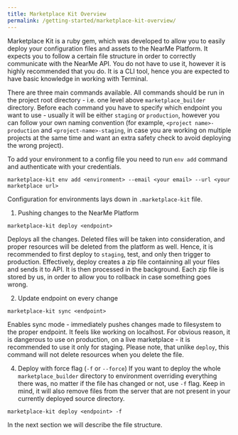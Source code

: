 ```yaml
---
title: Marketplace Kit Overview
permalink: /getting-started/marketplace-kit-overview/
---
```


Marketplace Kit is a ruby gem, which was developed to allow you to easily deploy your configuration files and assets to the NearMe Platform. It expects you to follow a certain file structure in order to correctly communicate with the NearMe API. You do not have to use it, however it is highly recommended that you do. It is a CLI tool, hence you are expected to have basic knowledge in working with Terminal.

There are three main commands available. All commands should be run in the project root directory - i.e. one level above `marketplace_builder` directory. Before each command you have to specify which endpoint you want to use - usually it will be either `staging` or `production`, however you can follow your own naming convention (for example, `<project name>-production` and `<project-name>-staging`, in case you are working on multiple projects at the same time and want an extra safety check to avoid deploying the wrong project).

To add your environment to a config file you need to run `env add` command and authenticate with your credentials.

```
marketplace-kit env add <environment> --email <your email> --url <your marketplace url>
```

Configuration for environments lays down in `.marketplace-kit` file.

1.  Pushing changes to the NearMe Platform

```
marketplace-kit deploy <endpoint>
```

Deploys all the changes. Deleted files will be taken into consideration, and proper resources will be deleted from the platform as well. Hence, it is recommended to first deploy to `staging`, test, and only then trigger to production. Effectively, deploy creates a zip file containning all your files and sends it to API. It is then processed in the background. Each zip file is stored by us, in order to allow you to rollback in case something goes wrong.

2.  Update endpoint on every change

```
marketplace-kit sync <endpoint>
```

Enables sync mode - immediately pushes changes made to filesystem to the proper endpoint. It feels like working on localhost. For obvious reason, it is dangerous to use on production, on a live marketplace - it is recommended to use it only for staging. Please note, that unlike `deploy`, this command will not delete resources when you delete the file.

4.  Deploy with force flag (`-f` or `--force`)
    If you want to deploy the whole `marketplace_builder` directory to environment overriding everything there was, no matter if the file has changed or not, use `-f` flag.
    Keep in mind, it will also remove files from the server that are not present in your currently deployed source directory.

```
marketplace-kit deploy <endpoint> -f
```

In the next section we will describe the file structure.
